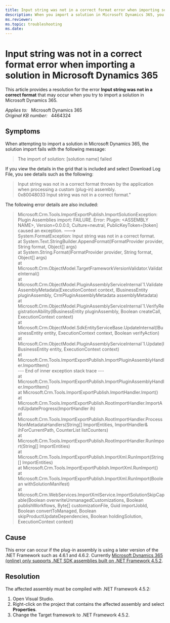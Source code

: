 ```yaml
---
title: Input string was not in a correct format error when importing solution
description: When you import a solution in Microsoft Dynamics 365, you receive an error that states input string was not in a correct format thrown by the application when processing a custom (plug-in) assembly. Provides a resolution.
ms.reviewer: 
ms.topic: troubleshooting
ms.date: 
---
```

# Input string was not in a correct format error when importing a solution in Microsoft Dynamics 365

This article provides a resolution for the error **Input string was not in a correct format** that may occur when you try to import a solution in Microsoft Dynamics 365.

_Applies to:_ &nbsp; Microsoft Dynamics 365  
_Original KB number:_ &nbsp; 4464324

## Symptoms

When attempting to import a solution in Microsoft Dynamics 365, the solution import fails with the following message:

> The import of solution: [solution name] failed

If you view the details in the grid that is included and select Download Log File, you see details such as the following:

> Input string was not in a correct format thrown by the application when processing a custom (plug-in) assembly.  
0x80048033 Input string was not in a correct format."

The following error details are also included:

> Microsoft.Crm.Tools.ImportExportPublish.ImportSolutionException: Plugin Assemblies import: FAILURE. Error: Plugin: \<ASSEMBLY NAME>, Version=0.0.0.0, Culture=neutral, PublicKeyToken=[token] caused an exception. --->  
System.FormatException: Input string was not in a correct format.  
at System.Text.StringBuilder.AppendFormat(IFormatProvider provider, String format, Object[] args)  
at System.String.Format(IFormatProvider provider, String format, Object[] args)  
at Microsoft.Crm.ObjectModel.TargetFrameworkVersionValidator.ValidateInternal()  
at Microsoft.Crm.ObjectModel.PluginAssemblyServiceInternal\`1.ValidateAssemblyMetadata(ExecutionContext context, IBusinessEntity pluginAssembly, CrmPluginAssemblyMetadata assemblyMetadata)  
at Microsoft.Crm.ObjectModel.PluginAssemblyServiceInternal\`1.VerifyRegistrationAbility(IBusinessEntity pluginAssembly, Boolean createCall, ExecutionContext context)  
at Microsoft.Crm.ObjectModel.SdkEntityServiceBase.UpdateInternal(IBusinessEntity entity, ExecutionContext context, Boolean verifyAction)  
at Microsoft.Crm.ObjectModel.PluginAssemblyServiceInternal`1.Update(IBusinessEntity entity, ExecutionContext context)  
at Microsoft.Crm.Tools.ImportExportPublish.ImportPluginAssemblyHandler.ImportItem()  
--- End of inner exception stack trace ---  
at Microsoft.Crm.Tools.ImportExportPublish.ImportPluginAssemblyHandler.ImportItem()  
at Microsoft.Crm.Tools.ImportExportPublish.ImportHandler.Import()  
at Microsoft.Crm.Tools.ImportExportPublish.RootImportHandler.ImportAndUpdateProgress(ImportHandler ih)  
at Microsoft.Crm.Tools.ImportExportPublish.RootImportHandler.ProcessNonMetadataHandlers(String[] ImportEntities, ImportHandler& ihForCurrentPath, CounterList listCounters)  
at Microsoft.Crm.Tools.ImportExportPublish.RootImportHandler.RunImport(String[] ImportEntities)  
at Microsoft.Crm.Tools.ImportExportPublish.ImportXml.RunImport(String[] ImportEntities)  
at Microsoft.Crm.Tools.ImportExportPublish.ImportXml.RunImport()  
at Microsoft.Crm.Tools.ImportExportPublish.ImportXml.RunImport(Boolean withSolutionManifest)  
at Microsoft.Crm.WebServices.ImportXmlService.ImportSolutionSkipCapable(Boolean overwriteUnmanagedCustomizations, Boolean publishWorkflows, Byte[] customizationFile, Guid importJobId, Boolean convertToManaged, Boolean skipProductUpdateDependencies, Boolean holdingSolution, ExecutionContext context)

## Cause

This error can occur if the plug-in assembly is using a later version of the .NET Framework such as 4.6.1 and 4.6.2. Currently [Microsoft Dynamics 365 (online) only supports .NET SDK assemblies built on .NET Framework 4.5.2](/dynamics365/customerengagement/on-premises/developer/visual-studio-dot-net-framework).

## Resolution

The affected assembly must be compiled with .NET Framework 4.5.2:

1. Open Visual Studio.
2. Right-click on the project that contains the affected assembly and select **Properties**.
3. Change the Target framework to .NET Framework 4.5.2.
